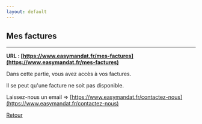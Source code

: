 ```yaml
---
layout: default
---
```


## Mes factures

---

**URL : [https://www.easymandat.fr/mes-factures](https://www.easymandat.fr/mes-factures)**

Dans cette partie, vous avez accès à vos factures.

Il se peut qu'une facture ne soit pas disponible.

Laissez-nous un email => [https://www.easymandat.fr/contactez-nous](https://www.easymandat.fr/contactez-nous)

[Retour](./)
